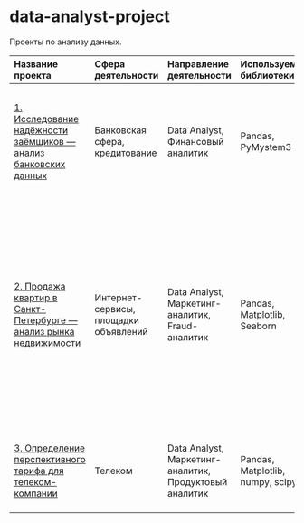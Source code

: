 # data-analyst-project
Проекты по анализу данных.

| Название проекта | Сфера деятельности | Направление деятельности | Используемые библиотеки | Описание | 
| :-------------------- | :-------------------- | :-------------------- | :-------------------- | :-------------------- |
|[1. Исследование надёжности заёмщиков — анализ банковских данных](credit_scoring/credit_scoring.ipynb)| Банковская сфера, кредитование | Data Analyst, Финансовый аналитик | Pandas, PyMystem3 | На основе статистики о платёжеспособности клиентов исследовать влияет ли семейное положение и количество детей клиента на факт возврата кредита в срок. |
|[2. Продажа квартир в Санкт-Петербурге — анализ рынка недвижимости](sale_of_apartments/sale_of_apartments.ipynb)| Интернет-сервисы, площадки объявлений | Data Analyst, Маркетинг-аналитик, Fraud-аналитик | Pandas, Matplotlib, Seaborn | На основе данных сервиса Яндекс.Недвижимость определена рыночная стоимость объектов недвижимости разного типа, типичные параметры квартир, в зависимости от удаленности от центра. Проведена предобработка данных. Добавлены новые данные. Построены гистограммы, боксплоты, диаграммы рассеивания. |
|[3. Определение перспективного тарифа для телеком-компании](sale_of_apartments/sale_of_apartments.ipynb)| Телеком | Data Analyst, Маркетинг-аналитик, Продуктовый аналитик | Pandas, Matplotlib, numpy, scipy | На основе данных клиентов оператора сотовой связи проанализировать поведение клиентов и поиск оптимального тарифа. |
